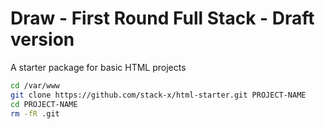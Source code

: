 # Draw - First Round Full Stack - Draft version
A starter package for basic HTML projects

```sh
cd /var/www
git clone https://github.com/stack-x/html-starter.git PROJECT-NAME
cd PROJECT-NAME
rm -fR .git

